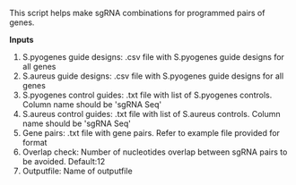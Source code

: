 
This script helps make sgRNA combinations for programmed pairs of genes.
<p><b>Inputs</b>
<ol> 
<li>S.pyogenes guide designs: .csv file with S.pyogenes guide designs for all genes</li>
<li>S.aureus guide designs: .csv file with S.pyogenes guide designs for all genes</li>
<li>S.pyogenes control guides: .txt file with list of S.pyogenes controls. Column name should be 'sgRNA Seq'</li>
<li>S.aureus control guides: .txt file with list of S.aureus controls. Column name should be 'sgRNA Seq'</li>
<li>Gene pairs: .txt file with gene pairs. Refer to example file provided for format</li>
<li>Overlap check: Number of nucleotides overlap between sgRNA pairs to be avoided. Default:12</li>
<li>Outputfile: Name of outputfile</li>
